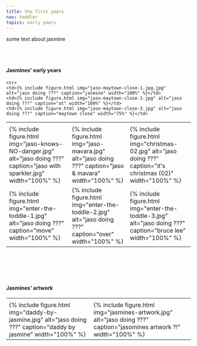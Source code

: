 ```yaml
---
title: the first years
nav: toddler
topics: early years
---
```


some text about jasmine

<br/>
<br/>

#### Jasmines' early years

<table>
  <tr>
    <td> </td>
    <td> </td>
    <td> </td>
  </tr>
  <tr>
    <td>{% include figure.html img="jaso-knows-NO-danger.jpg" alt="jaso doing ???" caption="jaso with sparkler.jpg" width="100%" %}</td>
    <td>{% include figure.html img="jaso-mavara.jpg" alt="jaso doing ???" caption="jaso & mavara" width="100%" %}</td>
    <td>{% include figure.html img="christmas-02.jpg" alt="jaso doing ???" caption="it's christmas (02)" width="100%" %}</td>
  </tr>
  <tr>
    <td>{% include figure.html img="enter-the-toddle-1.jpg" alt="jaso doing ???" caption="move" width="100%" %}</td>
    <td>{% include figure.html img="enter-the-toddle-2.jpg" alt="jaso doing ???" caption="over" width="100%" %}</td>
    <td>{% include figure.html img="enter-the-toddle-3.jpg" alt="jaso doing ???" caption="bruce lee" width="100%" %}</td>
  </tr>
  
    <tr>
    <td>{% include figure.html img="jaso-maytown-close-1.jpg.jpg" alt="jaso doing ???" caption="jasmine" width="100%" %}</td>
    <td>{% include figure.html img="jaso-maytown-close-2.jpg" alt="jaso doing ???" caption="at" width="100%" %}</td>
    <td>{% include figure.html img="jaso-maytown-close-3.jpg" alt="jaso doing ???" caption="maytown close" width="75%" %}</td>
  </tr>
 </table>

<br/>
<br/>
<br/>
<br/>

#### Jasmines' artwork

<table>
  <tr>
    <td> </td>
    <td> </td>
    <td> </td>
  </tr>
  <tr>
    <td>{% include figure.html img="daddy-by-jasmine.jpg" alt="jaso doing ???" caption="daddy by jasmine" width="100%" %}</td>
    <td>{% include figure.html img="jasmines-artwork.jpg" alt="jaso doing ???" caption="jasomines artwork ?!" width="100%" %}</td>
  </tr>
 </table>
